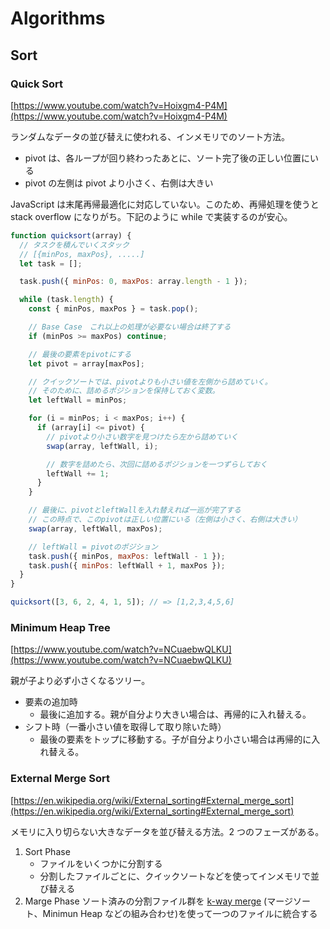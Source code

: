 # Algorithms

## Sort

### Quick Sort

[https://www.youtube.com/watch?v=Hoixgm4-P4M](https://www.youtube.com/watch?v=Hoixgm4-P4M)

ランダムなデータの並び替えに使われる、インメモリでのソート方法。

- pivot は、各ループが回り終わったあとに、ソート完了後の正しい位置にいる
- pivot の左側は pivot より小さく、右側は大きい

JavaScript は末尾再帰最適化に対応していない。このため、再帰処理を使うと stack overflow になりがち。下記のように while で実装するのが安心。

```js
function quicksort(array) {
  // タスクを積んでいくスタック
  // [{minPos, maxPos}, .....]
  let task = [];

  task.push({ minPos: 0, maxPos: array.length - 1 });

  while (task.length) {
    const { minPos, maxPos } = task.pop();

    // Base Case　これ以上の処理が必要ない場合は終了する
    if (minPos >= maxPos) continue;

    // 最後の要素をpivotにする
    let pivot = array[maxPos];

    // クイックソートでは、pivotよりも小さい値を左側から詰めていく。
    // そのために、詰めるポジションを保持しておく変数。
    let leftWall = minPos;

    for (i = minPos; i < maxPos; i++) {
      if (array[i] <= pivot) {
        // pivotより小さい数字を見つけたら左から詰めていく
        swap(array, leftWall, i);

        // 数字を詰めたら、次回に詰めるポジションを一つずらしておく
        leftWall += 1;
      }
    }

    // 最後に、pivotとleftWallを入れ替えれば一巡が完了する
    // この時点で、このpivotは正しい位置にいる（左側は小さく、右側は大きい）
    swap(array, leftWall, maxPos);

    // leftWall = pivotのポジション
    task.push({ minPos, maxPos: leftWall - 1 });
    task.push({ minPos: leftWall + 1, maxPos });
  }
}

quicksort([3, 6, 2, 4, 1, 5]); // => [1,2,3,4,5,6]
```

### Minimum Heap Tree

[https://www.youtube.com/watch?v=NCuaebwQLKU](https://www.youtube.com/watch?v=NCuaebwQLKU)

親が子より必ず小さくなるツリー。

- 要素の追加時
  - 最後に追加する。親が自分より大きい場合は、再帰的に入れ替える。
- シフト時（一番小さい値を取得して取り除いた時）
  - 最後の要素をトップに移動する。子が自分より小さい場合は再帰的に入れ替える。

### External Merge Sort

[https://en.wikipedia.org/wiki/External_sorting#External_merge_sort](https://en.wikipedia.org/wiki/External_sorting#External_merge_sort)

メモリに入り切らない大きなデータを並び替える方法。2 つのフェーズがある。

1. Sort Phase
   - ファイルをいくつかに分割する
   - 分割したファイルごとに、クイックソートなどを使ってインメモリで並び替える
2. Marge Phase
   ソート済みの分割ファイル群を [k-way merge](https://www.youtube.com/watch?v=wTAVwbvjiac) (マージソート、Minimun Heap などの組み合わせ)を使って一つのファイルに統合する
